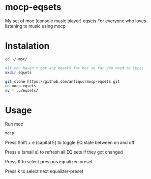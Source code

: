 mocp-eqsets
===========

My set of moc (console music player) eqsets
For everyone who loves listening to music using mocp

Instalation
===========
```bash
cd ~/.moc/

#If you haven't got any eqsets for moc so far you need to type:
mkdir eqsets

git clone https://github.com/antiquo/mocp-eqsets.git
cd mocp-eqsets
mv * ../eqsets/
```

Usage
===========
Run moc
```bash
mocp
```
Press Shift + e (capital E) to toggle EQ state between on and off

Press e (small e) to refresh all EQ sets if they got changed

Press K to select previous equalizer-preset

Press k to select next equalizer-preset
